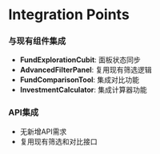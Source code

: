 # Integration Points

### 与现有组件集成
- **FundExplorationCubit**: 面板状态同步
- **AdvancedFilterPanel**: 复用现有筛选逻辑
- **FundComparisonTool**: 集成对比功能
- **InvestmentCalculator**: 集成计算器功能

### API集成
- 无新增API需求
- 复用现有筛选和对比接口
